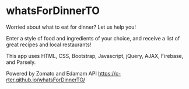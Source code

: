 # whatsForDinnerTO

Worried about what to eat for dinner? Let us help you!

Enter a style of food and ingredients of your choice, and receive a list of great recipes and local restaurants!

This app uses HTML, CSS, Bootstrap, Javascript, jQuery, AJAX, Firebase, and Parsely.

Powered by Zomato and Edamam API
https://c-rter.github.io/whatsForDinnerTO/
